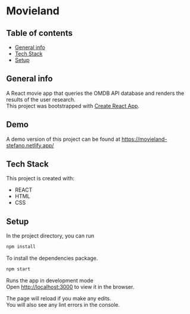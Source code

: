 # Movieland

## Table of contents

- [General info](#general-info)
- [Tech Stack](#tech-stack)
- [Setup](#setup)

## General info

A React movie app that queries the OMDB API database and renders the results of the user research. <br>
This project was bootstrapped with [Create React App](https://github.com/facebook/create-react-app).

## Demo

A demo version of this project can be found at https://movieland-stefano.netlify.app/

## Tech Stack

This project is created with:

- REACT
- HTML
- CSS

## Setup

In the project directory, you can run

```bash
npm install
```

To install the dependencies package.

```bash
npm start
```

Runs the app in development mode <br>
Open [http://localhost:3000](http://localhost:3000) to view it in the browser.

The page will reload if you make any edits.<br>
You will also see any lint errors in the console.
